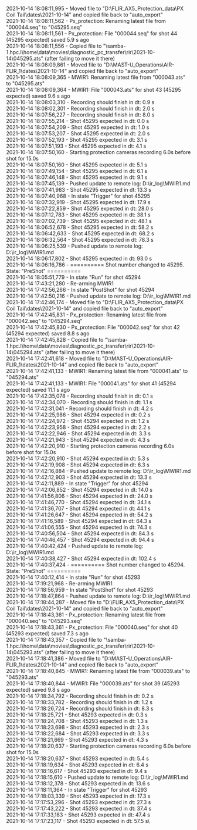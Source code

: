 2021-10-14 18:08:11,995 - Moved file to "D:\FLIR_AX5_Protection_data\PX Coil Tail\dates\2021-10-14" and copied file back to "auto_export"\
2021-10-14 18:08:11,562 - Px_protection: Renaming latest file from "000044.seq" to "045295.seq"\
2021-10-14 18:08:11,561 - Px_protection: File "000044.seq" for shot 44 (45295 expected) saved 5.9 s ago\
2021-10-14 18:08:11,556 - Copied file to "\\samba-1.hpc.l\home\data\movies\diagnostic_pc_transfer\rir\2021-10-14\045295.ats" (after failing to move it there)\
2021-10-14 18:08:09,861 - Moved file to "D:\MAST-U_Operations\AIR-FLIR_1\dates\2021-10-14" and copied file back to "auto_export"\
2021-10-14 18:08:09,365 - MWIR1: Renaming latest file from "000043.ats" to "045295.ats"\
2021-10-14 18:08:09,364 - MWIR1: File "000043.ats" for shot 43 (45295 expected) saved 9.6 s ago\
2021-10-14 18:08:03,310 - Recording should finish in dt: 0.9 s\
2021-10-14 18:08:02,301 - Recording should finish in dt: 2.0 s\
2021-10-14 18:07:56,227 - Recording should finish in dt: 8.0 s\
2021-10-14 18:07:55,214 - Shot 45295 expected in dt: 0.0 s\
2021-10-14 18:07:54,209 - Shot 45295 expected in dt: 1.0 s\
2021-10-14 18:07:53,207 - Shot 45295 expected in dt: 2.0 s\
2021-10-14 18:07:52,193 - Shot 45295 expected in dt: 3.1 s\
2021-10-14 18:07:51,193 - Shot 45295 expected in dt: 4.1 s\
2021-10-14 18:07:50,160 - Starting protection cameras recording 6.0s before shot for 15.0s\
2021-10-14 18:07:50,160 - Shot 45295 expected in dt: 5.1 s\
2021-10-14 18:07:49,154 - Shot 45295 expected in dt: 6.1 s\
2021-10-14 18:07:46,148 - Shot 45295 expected in dt: 9.1 s\
2021-10-14 18:07:45,139 - Pushed update to remote log: D:\ir_log\MWIR1.md\
2021-10-14 18:07:41,983 - Shot 45295 expected in dt: 13.3 s\
2021-10-14 18:07:40,968 - In state "Trigger" for shot 45295\
2021-10-14 18:07:32,919 - Shot 45295 expected in dt: 17.9 s\
2021-10-14 18:07:22,859 - Shot 45295 expected in dt: 28.0 s\
2021-10-14 18:07:12,783 - Shot 45295 expected in dt: 38.1 s\
2021-10-14 18:07:02,739 - Shot 45295 expected in dt: 48.1 s\
2021-10-14 18:06:52,678 - Shot 45295 expected in dt: 58.2 s\
2021-10-14 18:06:42,633 - Shot 45295 expected in dt: 68.2 s\
2021-10-14 18:06:32,564 - Shot 45295 expected in dt: 78.3 s\
2021-10-14 18:06:25,539 - Pushed update to remote log: D:\ir_log\MWIR1.md\
2021-10-14 18:06:17,802 - Shot 45295 expected in dt: 93.0 s\
2021-10-14 18:06:16,786 - ========== Shot number changed to 45295. State: "PreShot" ==========\
2021-10-14 18:05:51,779 - In state "Run" for shot 45294\
2021-10-14 17:43:21,280 - Re-arming MWIR1\
2021-10-14 17:42:56,266 - In state "PostShot" for shot 45294\
2021-10-14 17:42:50,216 - Pushed update to remote log: D:\ir_log\MWIR1.md\
2021-10-14 17:42:46,174 - Moved file to "D:\FLIR_AX5_Protection_data\PX Coil Tail\dates\2021-10-14" and copied file back to "auto_export"\
2021-10-14 17:42:45,831 - Px_protection: Renaming latest file from "000042.seq" to "045294.seq"\
2021-10-14 17:42:45,830 - Px_protection: File "000042.seq" for shot 42 (45294 expected) saved 8.8 s ago\
2021-10-14 17:42:45,828 - Copied file to "\\samba-1.hpc.l\home\data\movies\diagnostic_pc_transfer\rir\2021-10-14\045294.ats" (after failing to move it there)\
2021-10-14 17:42:41,618 - Moved file to "D:\MAST-U_Operations\AIR-FLIR_1\dates\2021-10-14" and copied file back to "auto_export"\
2021-10-14 17:42:41,133 - MWIR1: Renaming latest file from "000041.ats" to "045294.ats"\
2021-10-14 17:42:41,133 - MWIR1: File "000041.ats" for shot 41 (45294 expected) saved 11.1 s ago\
2021-10-14 17:42:35,078 - Recording should finish in dt: 0.1 s\
2021-10-14 17:42:34,070 - Recording should finish in dt: 1.1 s\
2021-10-14 17:42:31,041 - Recording should finish in dt: 4.2 s\
2021-10-14 17:42:25,986 - Shot 45294 expected in dt: 0.2 s\
2021-10-14 17:42:24,972 - Shot 45294 expected in dt: 1.2 s\
2021-10-14 17:42:23,958 - Shot 45294 expected in dt: 2.2 s\
2021-10-14 17:42:22,946 - Shot 45294 expected in dt: 3.3 s\
2021-10-14 17:42:21,943 - Shot 45294 expected in dt: 4.3 s\
2021-10-14 17:42:20,910 - Starting protection cameras recording 6.0s before shot for 15.0s\
2021-10-14 17:42:20,910 - Shot 45294 expected in dt: 5.3 s\
2021-10-14 17:42:19,908 - Shot 45294 expected in dt: 6.3 s\
2021-10-14 17:42:16,884 - Pushed update to remote log: D:\ir_log\MWIR1.md\
2021-10-14 17:42:12,903 - Shot 45294 expected in dt: 13.3 s\
2021-10-14 17:42:11,889 - In state "Trigger" for shot 45294\
2021-10-14 17:42:06,852 - Shot 45294 expected in dt: 14.0 s\
2021-10-14 17:41:56,806 - Shot 45294 expected in dt: 24.0 s\
2021-10-14 17:41:46,770 - Shot 45294 expected in dt: 34.1 s\
2021-10-14 17:41:36,707 - Shot 45294 expected in dt: 44.1 s\
2021-10-14 17:41:26,647 - Shot 45294 expected in dt: 54.2 s\
2021-10-14 17:41:16,589 - Shot 45294 expected in dt: 64.3 s\
2021-10-14 17:41:06,555 - Shot 45294 expected in dt: 74.3 s\
2021-10-14 17:40:56,504 - Shot 45294 expected in dt: 84.3 s\
2021-10-14 17:40:46,457 - Shot 45294 expected in dt: 94.4 s\
2021-10-14 17:40:42,424 - Pushed update to remote log: D:\ir_log\MWIR1.md\
2021-10-14 17:40:38,427 - Shot 45294 expected in dt: 102.4 s\
2021-10-14 17:40:37,424 - ========== Shot number changed to 45294. State: "PreShot" ==========\
2021-10-14 17:40:12,414 - In state "Run" for shot 45293\
2021-10-14 17:19:21,968 - Re-arming MWIR1\
2021-10-14 17:18:56,959 - In state "PostShot" for shot 45293\
2021-10-14 17:18:47,864 - Pushed update to remote log: D:\ir_log\MWIR1.md\
2021-10-14 17:18:44,287 - Moved file to "D:\FLIR_AX5_Protection_data\PX Coil Tail\dates\2021-10-14" and copied file back to "auto_export"\
2021-10-14 17:18:43,361 - Px_protection: Renaming latest file from "000040.seq" to "045293.seq"\
2021-10-14 17:18:43,361 - Px_protection: File "000040.seq" for shot 40 (45293 expected) saved 7.3 s ago\
2021-10-14 17:18:43,357 - Copied file to "\\samba-1.hpc.l\home\data\movies\diagnostic_pc_transfer\rir\2021-10-14\045293.ats" (after failing to move it there)\
2021-10-14 17:18:41,386 - Moved file to "D:\MAST-U_Operations\AIR-FLIR_1\dates\2021-10-14" and copied file back to "auto_export"\
2021-10-14 17:18:40,845 - MWIR1: Renaming latest file from "000039.ats" to "045293.ats"\
2021-10-14 17:18:40,844 - MWIR1: File "000039.ats" for shot 39 (45293 expected) saved 9.8 s ago\
2021-10-14 17:18:34,792 - Recording should finish in dt: 0.2 s\
2021-10-14 17:18:33,782 - Recording should finish in dt: 1.2 s\
2021-10-14 17:18:26,724 - Recording should finish in dt: 8.3 s\
2021-10-14 17:18:25,721 - Shot 45293 expected in dt: 0.3 s\
2021-10-14 17:18:24,708 - Shot 45293 expected in dt: 1.3 s\
2021-10-14 17:18:23,698 - Shot 45293 expected in dt: 2.3 s\
2021-10-14 17:18:22,684 - Shot 45293 expected in dt: 3.3 s\
2021-10-14 17:18:21,669 - Shot 45293 expected in dt: 4.3 s\
2021-10-14 17:18:20,637 - Starting protection cameras recording 6.0s before shot for 15.0s\
2021-10-14 17:18:20,637 - Shot 45293 expected in dt: 5.4 s\
2021-10-14 17:18:19,634 - Shot 45293 expected in dt: 6.4 s\
2021-10-14 17:18:16,617 - Shot 45293 expected in dt: 9.4 s\
2021-10-14 17:18:15,610 - Pushed update to remote log: D:\ir_log\MWIR1.md\
2021-10-14 17:18:12,378 - Shot 45293 expected in dt: 13.6 s\
2021-10-14 17:18:11,364 - In state "Trigger" for shot 45293\
2021-10-14 17:18:03,339 - Shot 45293 expected in dt: 17.3 s\
2021-10-14 17:17:53,296 - Shot 45293 expected in dt: 27.3 s\
2021-10-14 17:17:43,222 - Shot 45293 expected in dt: 37.4 s\
2021-10-14 17:17:33,183 - Shot 45293 expected in dt: 47.4 s\
2021-10-14 17:17:23,117 - Shot 45293 expected in dt: 57.5 s\

